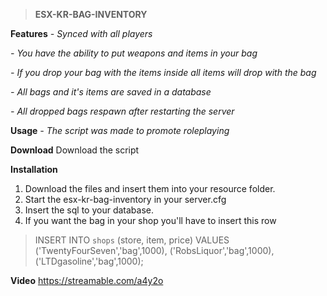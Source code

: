 
> **ESX-KR-BAG-INVENTORY**

**Features**
_- Synced with all players_

_- You have the ability to put weapons and items in your bag_

_- If you drop your bag with the items inside all items will drop with the bag_

_- All bags and it's items are saved in a database_

_- All dropped bags respawn after restarting the server_

**Usage**
_- The script was made to promote roleplaying_

**Download**
Download the script 

**Installation**

1. Download the files and insert them into your resource folder.
2. Start the esx-kr-bag-inventory in your server.cfg
3. Insert the sql to your database.
4. If you want the bag in your shop you'll have to insert this row

> INSERT INTO `shops` (store, item, price) VALUES
	('TwentyFourSeven','bag',1000),
	('RobsLiquor','bag',1000),
	('LTDgasoline','bag',1000);

**Video**
https://streamable.com/a4y2o

